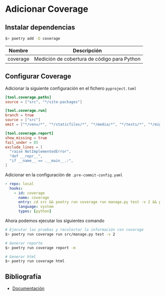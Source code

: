 # Adicionar Coverage

## Instalar dependencias

```zsh
$> poetry add -D coverage
```

| Nombre   | Descripción                                 |
| -------- | ------------------------------------------- |
| coverage | Medición de cobertura de código para Python |

## Configurar Coverage

Adicionar la siguiente configuración en el fichero `pyproject.toml`

```toml
[tool.coverage.paths]
source = ["src", "*/site-packages"]

[tool.coverage.run]
branch = true
source = ["src"]
omit = ["*/venv/*", "*/staticfiles/*", "*/media/*", "*/tests/*", "*/migrations/*", "*/__init__.py", "*/manage.py", "*/asgi.py*", "*/wsgi.py", "*/settings/*", "*/docs/*", "*/sphinx/*", "*/conf.py"]

[tool.coverage.report]
show_missing = true
fail_under = 85
exclude_lines = [
  "raise NotImplementedError",
  "def __repr__",
  "if __name__ == .__main__.:",
]
```

Adicionar en la configuración de `.pre-commit-config.yaml`

```yaml
- repo: local
  hooks:
    - id: coverage
      name: coverage
      entry: cd src && poetry run coverage run manage.py test -v 2 && poetry run coverage report -m
      language: system
      types: [python]
```

Ahora podemos ejecutar los siguientes comando

```zsh
# Ejecutar las pruebas y recolectar la información con coverage
$> poetry run coverage run src/manage.py test -v 2

# Generar reporte
$> poetry run coverage report -m

# Generar html
$> poetry run coverage html
```

## Bibliografía

- [Documentación](https://coverage.readthedocs.io/en/6.3.2/)
